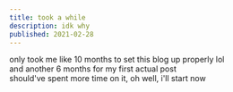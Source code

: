 ```yaml
---
title: took a while
description: idk why
published: 2021-02-28
---
```


only took me like 10 months to set this blog up properly lol\
and another 6 months for my first actual post\
should've spent more time on it, oh well, i'll start now
